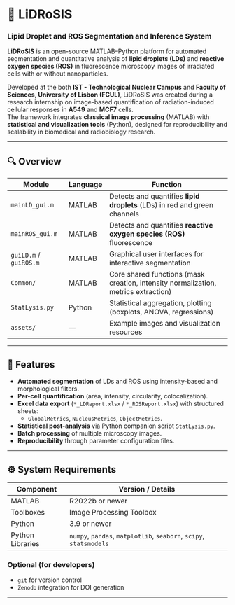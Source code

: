 # 🧬 LiDRoSIS
### **Lipid Droplet and ROS Segmentation and Inference System**

**LiDRoSIS** is an open-source MATLAB–Python platform for automated segmentation and quantitative analysis of **lipid droplets (LDs)** and **reactive oxygen species (ROS)** in fluorescence microscopy images of irradiated cells with or without nanoparticles.

Developed at the both **IST - Technological Nuclear Campus** and **Faculty of Sciences, University of Lisbon (FCUL)**, LiDRoSIS was created during a research internship on image-based quantification of radiation-induced cellular responses in **A549** and **MCF7** cells.  
The framework integrates **classical image processing** (MATLAB) with **statistical and visualization tools** (Python), designed for reproducibility and scalability in biomedical and radiobiology research.

---

## 🔍 **Overview**

| Module | Language | Function |
|---------|-----------|-----------|
| `mainLD_gui.m` | MATLAB | Detects and quantifies **lipid droplets** (LDs) in red and green channels |
| `mainROS_gui.m` | MATLAB | Detects and quantifies **reactive oxygen species (ROS)** fluorescence |
| `guiLD.m` / `guiROS.m` | MATLAB | Graphical user interfaces for interactive segmentation |
| `Common/` | MATLAB | Core shared functions (mask creation, intensity normalization, metrics extraction) |
| `StatLysis.py` | Python | Statistical aggregation, plotting (boxplots, ANOVA, regressions) |
| `assets/` | — | Example images and visualization resources |

---

## 🧩 **Features**

- **Automated segmentation** of LDs and ROS using intensity-based and morphological filters.  
- **Per-cell quantification** (area, intensity, circularity, colocalization).  
- **Excel data export** (`*_LDReport.xlsx` / `*_ROSReport.xlsx`) with structured sheets:  
  - `GlobalMetrics`, `NucleusMetrics`, `ObjectMetrics`.  
- **Statistical post-analysis** via Python companion script `StatLysis.py`.  
- **Batch processing** of multiple microscopy images.  
- **Reproducibility** through parameter configuration files.  

---

## ⚙️ **System Requirements**

| Component | Version / Details |
|------------|-------------------|
| MATLAB | R2022b or newer |
| Toolboxes | Image Processing Toolbox |
| Python | 3.9 or newer |
| Python Libraries | `numpy`, `pandas`, `matplotlib`, `seaborn`, `scipy`, `statsmodels` |

### Optional (for developers)
- `git` for version control  
- `Zenodo` integration for DOI generation  

---
